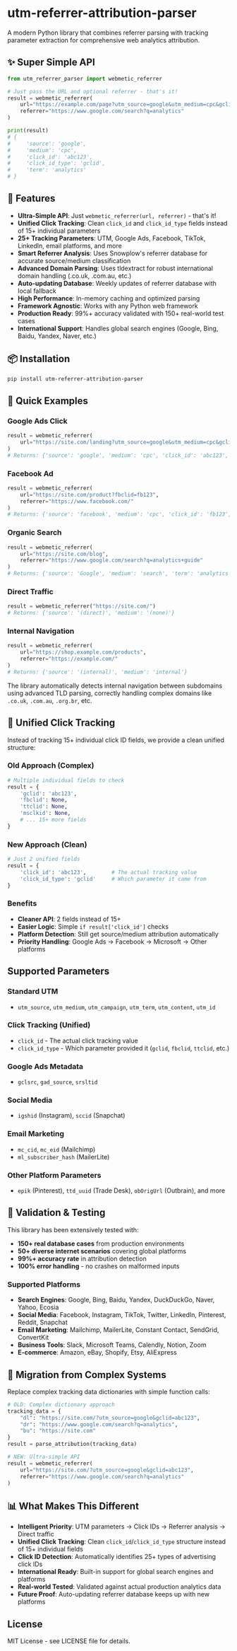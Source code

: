 # utm-referrer-attribution-parser

A modern Python library that combines referrer parsing with tracking parameter extraction for comprehensive web analytics attribution.

## ✨ Super Simple API

```python
from utm_referrer_parser import webmetic_referrer

# Just pass the URL and optional referrer - that's it!
result = webmetic_referrer(
    url="https://example.com/page?utm_source=google&utm_medium=cpc&gclid=abc123",
    referrer="https://www.google.com/search?q=analytics"
)

print(result)
# {
#     'source': 'google',
#     'medium': 'cpc',
#     'click_id': 'abc123',
#     'click_id_type': 'gclid',
#     'term': 'analytics'
# }
```

## 🚀 Features

- **Ultra-Simple API**: Just `webmetic_referrer(url, referrer)` - that's it!
- **Unified Click Tracking**: Clean `click_id` and `click_id_type` fields instead of 15+ individual parameters
- **25+ Tracking Parameters**: UTM, Google Ads, Facebook, TikTok, LinkedIn, email platforms, and more
- **Smart Referrer Analysis**: Uses Snowplow's referrer database for accurate source/medium classification
- **Advanced Domain Parsing**: Uses tldextract for robust international domain handling (.co.uk, .com.au, etc.)
- **Auto-updating Database**: Weekly updates of referrer database with local fallback
- **High Performance**: In-memory caching and optimized parsing
- **Framework Agnostic**: Works with any Python web framework
- **Production Ready**: 99%+ accuracy validated with 150+ real-world test cases
- **International Support**: Handles global search engines (Google, Bing, Baidu, Yandex, Naver, etc.)

## 📦 Installation

```bash
pip install utm-referrer-attribution-parser
```

## 🎯 Quick Examples

### Google Ads Click
```python
result = webmetic_referrer(
    url="https://site.com/landing?utm_source=google&utm_medium=cpc&gclid=abc123"
)
# Returns: {'source': 'google', 'medium': 'cpc', 'click_id': 'abc123', 'click_id_type': 'gclid'}
```

### Facebook Ad
```python
result = webmetic_referrer(
    url="https://site.com/product?fbclid=fb123",
    referrer="https://www.facebook.com/"
)
# Returns: {'source': 'facebook', 'medium': 'cpc', 'click_id': 'fb123', 'click_id_type': 'fbclid'}
```

### Organic Search
```python
result = webmetic_referrer(
    url="https://site.com/blog",
    referrer="https://www.google.com/search?q=analytics+guide"
)
# Returns: {'source': 'Google', 'medium': 'search', 'term': 'analytics guide'}
```

### Direct Traffic
```python
result = webmetic_referrer("https://site.com/")
# Returns: {'source': '(direct)', 'medium': '(none)'}
```

### Internal Navigation
```python
result = webmetic_referrer(
    url="https://shop.example.com/products",
    referrer="https://example.com/"
)
# Returns: {'source': '(internal)', 'medium': 'internal'}
```

The library automatically detects internal navigation between subdomains using advanced TLD parsing, correctly handling complex domains like `.co.uk`, `.com.au`, `.org.br`, etc.

## 🎯 Unified Click Tracking

Instead of tracking 15+ individual click ID fields, we provide a clean unified structure:

### Old Approach (Complex)
```python
# Multiple individual fields to check
result = {
    'gclid': 'abc123',
    'fbclid': None,
    'ttclid': None,
    'msclkid': None,
    # ... 15+ more fields
}
```

### New Approach (Clean)
```python
# Just 2 unified fields
result = {
    'click_id': 'abc123',        # The actual tracking value
    'click_id_type': 'gclid'     # Which parameter it came from
}
```

### Benefits
- **Cleaner API**: 2 fields instead of 15+
- **Easier Logic**: Simple `if result['click_id']` checks
- **Platform Detection**: Still get source/medium attribution automatically
- **Priority Handling**: Google Ads → Facebook → Microsoft → Other platforms

## Supported Parameters

### Standard UTM
- `utm_source`, `utm_medium`, `utm_campaign`, `utm_term`, `utm_content`, `utm_id`

### Click Tracking (Unified)
- `click_id` - The actual click tracking value
- `click_id_type` - Which parameter provided it (`gclid`, `fbclid`, `ttclid`, etc.)

### Google Ads Metadata
- `gclsrc`, `gad_source`, `srsltid`

### Social Media
- `igshid` (Instagram), `sccid` (Snapchat)

### Email Marketing
- `mc_cid`, `mc_eid` (Mailchimp)
- `ml_subscriber_hash` (MailerLite)

### Other Platform Parameters
- `epik` (Pinterest), `ttd_uuid` (Trade Desk), `obOrigUrl` (Outbrain), and more

## 🧪 Validation & Testing

This library has been extensively tested with:
- **150+ real database cases** from production environments
- **50+ diverse internet scenarios** covering global platforms
- **99%+ accuracy rate** in attribution detection
- **100% error handling** - no crashes on malformed inputs

### Supported Platforms
- **Search Engines**: Google, Bing, Baidu, Yandex, DuckDuckGo, Naver, Yahoo, Ecosia
- **Social Media**: Facebook, Instagram, TikTok, Twitter, LinkedIn, Pinterest, Reddit, Snapchat
- **Email Marketing**: Mailchimp, MailerLite, Constant Contact, SendGrid, ConvertKit
- **Business Tools**: Slack, Microsoft Teams, Calendly, Notion, Zoom
- **E-commerce**: Amazon, eBay, Shopify, Etsy, AliExpress

## 🔄 Migration from Complex Systems

Replace complex tracking data dictionaries with simple function calls:

```python
# OLD: Complex dictionary approach
tracking_data = {
    "dl": "https://site.com/?utm_source=google&gclid=abc123",
    "dr": "https://www.google.com/search?q=analytics", 
    "bu": "https://site.com"
}
result = parse_attribution(tracking_data)

# NEW: Ultra-simple API
result = webmetic_referrer(
    url="https://site.com/?utm_source=google&gclid=abc123",
    referrer="https://www.google.com/search?q=analytics"
)
```

## 📊 What Makes This Different

- **Intelligent Priority**: UTM parameters → Click IDs → Referrer analysis → Direct traffic
- **Unified Click Tracking**: Clean `click_id`/`click_id_type` structure instead of 15+ individual fields
- **Click ID Detection**: Automatically identifies 25+ types of advertising click IDs
- **International Ready**: Built-in support for global search engines and platforms  
- **Real-world Tested**: Validated against actual production analytics data
- **Future Proof**: Auto-updating referrer database keeps up with new platforms

## License

MIT License - see LICENSE file for details.